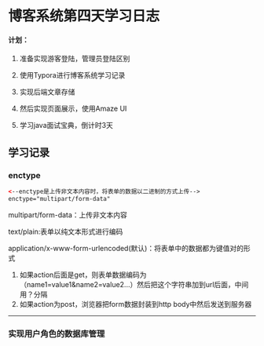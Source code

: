 # 博客系统第四天学习日志

#### 计划：

1. 准备实现游客登陆，管理员登陆区别

2. 使用Typora进行博客系统学习记录

3. 实现后端文章存储

4. 然后实现页面展示，使用Amaze UI

5. 学习java面试宝典，倒计时3天

   

## 学习记录

### enctype

~~~html
<--enctype是上传非文本内容时，将表单的数据以二进制的方式上传-->
enctype="multipart/form-data"
~~~

multipart/form-data：上传非文本内容

text/plain:表单以纯文本形式进行编码

application/x-www-form-urlencoded(默认)：将表单中的数据都为键值对的形式

1. 如果action后面是get，则表单数据编码为（name1=value1&name2=value2...）然后把这个字符串加到url后面，中间用？分隔
2. 如果action为post，浏览器把form数据封装到http body中然后发送到服务器

***

### 实现用户角色的数据库管理

